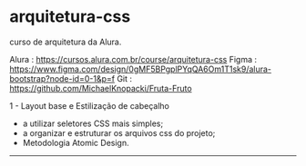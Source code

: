 # arquitetura-css
curso de arquitetura da Alura. 

Alura : https://cursos.alura.com.br/course/arquitetura-css
Figma : https://www.figma.com/design/0gMF5BPgplPYqQA6Om1T1sk9/alura-bootstrap?node-id=0-1&p=f
Git : https://github.com/MichaelKnopacki/Fruta-Fruto

1 - Layout base e Estilização de cabeçalho

* a utilizar seletores CSS mais simples;
* a organizar e estruturar os arquivos css do projeto;
* Metodologia Atomic Design.

---------------------------------------------------------------------------------------------